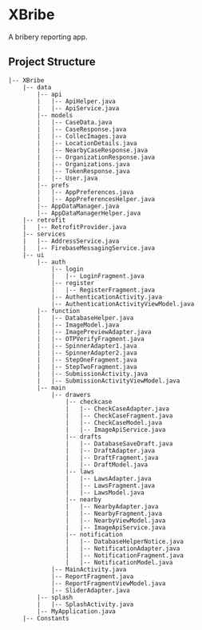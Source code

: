 # XBribe
A bribery reporting app.

## Project Structure

    |-- XBribe
        |-- data
            |-- api
            |   |-- ApiHelper.java
            |   |-- ApiService.java
            |-- models
            |   |-- CaseData.java
            |   |-- CaseResponse.java
            |   |-- CollecImages.java
            |   |-- LocationDetails.java
            |   |-- NearbyCaseResponse.java
            |   |-- OrganizationResponse.java
            |   |-- Organizations.java
            |   |-- TokenResponse.java
            |   |-- User.java
            |-- prefs
            |   |-- AppPreferences.java
            |   |-- AppPreferencesHelper.java
            |-- AppDataManager.java
            |-- AppDataManagerHelper.java
        |-- retrofit
        |   |-- RetrofitProvider.java
        |-- services
        |   |-- AddressService.java
        |   |-- FirebaseMessagingService.java
        |-- ui
            |-- auth
                |-- login
                |   |-- LoginFragment.java
                |-- register
                |   |-- RegisterFragment.java
                |-- AuthenticationActivity.java
                |-- AuthenticationActivityViewModel.java
            |-- function
            |   |-- DatabaseHelper.java
            |   |-- ImageModel.java
            |   |-- ImagePreviewAdapter.java
            |   |-- OTPVerifyFragment.java
            |   |-- SpinnerAdapter1.java
            |   |-- SpinnerAdapter2.java
            |   |-- StepOneFragment.java
            |   |-- StepTwoFragment.java
            |   |-- SubmissionActivity.java
            |   |-- SubmissionActivityViewModel.java
            |-- main
                |-- drawers
                    |-- checkcase
                    |   |-- CheckCaseAdapter.java
                    |   |-- CheckCaseFragment.java
                    |   |-- CheckCaseModel.java
                    |   |-- ImageApiService.java
                    |-- drafts
                    |   |-- DatabaseSaveDraft.java
                    |   |-- DraftAdapter.java
                    |   |-- DraftFragment.java
                    |   |-- DraftModel.java
                    |-- laws
                    |   |-- LawsAdapter.java
                    |   |-- LawsFragment.java
                    |   |-- LawsModel.java
                    |-- nearby
                    |   |-- NearbyAdapter.java
                    |   |-- NearbyFragment.java
                    |   |-- NearbyViewModel.java
                    |   |-- ImageApiService.java
                    |-- notification
                    |   |-- DatabaseHelperNotice.java
                    |   |-- NotificationAdapter.java
                    |   |-- NotificationFragment.java
                    |   |-- NotificationModel.java
                |-- MainActivity.java
                |-- ReportFragment.java
                |-- ReportFragmentViewModel.java
                |-- SliderAdapter.java
            |-- splash
            |   |-- SplashActivity.java
            |-- MyApplication.java
        |-- Constants